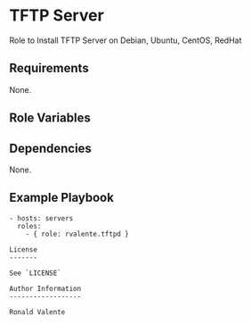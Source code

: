 TFTP Server
===========

Role to Install TFTP Server on Debian, Ubuntu, CentOS, RedHat

Requirements
------------

None.

Role Variables
--------------



Dependencies
------------

None.

Example Playbook
----------------

```
- hosts: servers
  roles:
    - { role: rvalente.tftpd }

License
-------

See `LICENSE`

Author Information
------------------

Ronald Valente
